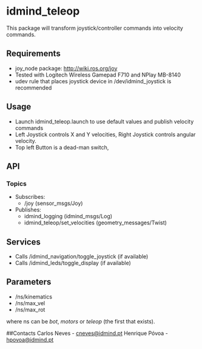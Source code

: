 # idmind_teleop

This package will transform joystick/controller commands into velocity commands. 

## Requirements
- joy_node package: http://wiki.ros.org/joy
- Tested with Logitech Wireless Gamepad F710 and NPlay MB-8140
- udev rule that places joystick device in /dev/idmind_joystick is recommended

## Usage
- Launch idmind_teleop.launch to use default values and publish velocity commands
- Left Joystick controls X and Y velocities, Right Joystick controls angular velocity.
- Top left Button is a dead-man switch, 

## API
### Topics
- Subscribes:
    - /joy (sensor_msgs/Joy)
- Publishes:
    - idmind_logging (idmind_msgs/Log)
    - idmind_teleop/set_velocities (geometry_messages/Twist)

## Services
- Calls /idmind_navigation/toggle_joystick (if available)
- Calls /idmind_leds/toggle_display (if available)

## Parameters
- /ns/kinematics
- /ns/max_vel
- /ns/max_rot

where ns can be *bot*, *motors* or *teleop* (the first that exists).

##Contacts
Carlos Neves - cneves@idmind.pt
Henrique Póvoa - hpovoa@idmind.pt